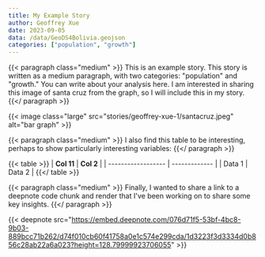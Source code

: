 ```yaml
---
title: My Example Story
author: Geoffrey Xue
date: 2023-09-05
data: /data/GeoDS4Bolivia.geojson
categories: ["population", "growth"]
---
```


{{< paragraph class="medium" >}}
This is an example story. This story is written as a medium paragraph, with two categories: "population" and "growth." You can write about your analysis here. I am interested in sharing this image of santa cruz from the graph, so I will include this in my story.
{{</ paragraph >}}

{{< image class="large" src="stories/geoffrey-xue-1/santacruz.jpeg" alt="bar graph" >}}

{{< paragraph class="medium" >}}
I also find this table to be interesting, perhaps to show particularly interesting variables:
{{</ paragraph >}}

{{< table >}}
| **Col 11**         | **Col 2**     |
| ------------------ | ------------- |
| Data 1             | Data 2        |
{{</ table >}}

{{< paragraph class="medium" >}}
Finally, I wanted to share a link to a deepnote code chunk and render that I've been working on to share some key insights.
{{</ paragraph >}}

{{< deepnote src="https://embed.deepnote.com/076d71f5-53bf-4bc8-9b03-889bcc71b262/d74f010cb60f41758a0e1c574e299cda/1d3223f3d3334d0b856c28ab22a6a023?height=128.79999923706055" >}}

